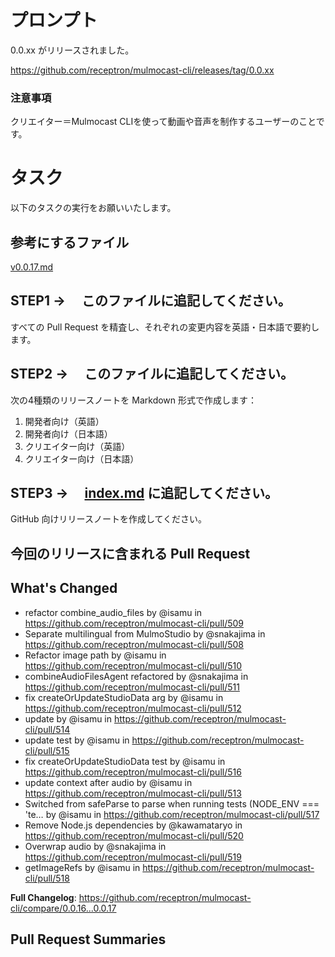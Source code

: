 # プロンプト
0.0.xx がリリースされました。

https://github.com/receptron/mulmocast-cli/releases/tag/0.0.xx

### 注意事項
クリエイター＝Mulmocast CLIを使って動画や音声を制作するユーザーのことです。

# タスク
以下のタスクの実行をお願いいたします。

## 参考にするファイル
[v0.0.17.md](./v0.0.17.md)

## STEP1 →　 このファイルに追記してください。
すべての Pull Request を精査し、それぞれの変更内容を英語・日本語で要約します。

## STEP2 →　 このファイルに追記してください。
次の4種類のリリースノートを Markdown 形式で作成します：
1. 開発者向け（英語）
2. 開発者向け（日本語）
3. クリエイター向け（英語）
4. クリエイター向け（日本語）

## STEP3 →　 [index.md](./index.md) に追記してください。
GitHub 向けリリースノートを作成してください。

## 今回のリリースに含まれる Pull Request
## What's Changed
* refactor combine_audio_files by @isamu in https://github.com/receptron/mulmocast-cli/pull/509
* Separate multilingual from MulmoStudio by @snakajima in https://github.com/receptron/mulmocast-cli/pull/508
* Refactor image path by @isamu in https://github.com/receptron/mulmocast-cli/pull/510
* combineAudioFilesAgent refactored by @snakajima in https://github.com/receptron/mulmocast-cli/pull/511
* fix createOrUpdateStudioData arg by @isamu in https://github.com/receptron/mulmocast-cli/pull/512
* update by @isamu in https://github.com/receptron/mulmocast-cli/pull/514
* update test by @isamu in https://github.com/receptron/mulmocast-cli/pull/515
* fix createOrUpdateStudioData test by @isamu in https://github.com/receptron/mulmocast-cli/pull/516
* update context after audio by @isamu in https://github.com/receptron/mulmocast-cli/pull/513
* Switched from safeParse to parse when running tests (NODE_ENV === 'te… by @isamu in https://github.com/receptron/mulmocast-cli/pull/517
* Remove Node.js dependencies by @kawamataryo in https://github.com/receptron/mulmocast-cli/pull/520
* Overwrap audio by @snakajima in https://github.com/receptron/mulmocast-cli/pull/519
* getImageRefs by @isamu in https://github.com/receptron/mulmocast-cli/pull/518


**Full Changelog**: https://github.com/receptron/mulmocast-cli/compare/0.0.16...0.0.17

## Pull Request Summaries